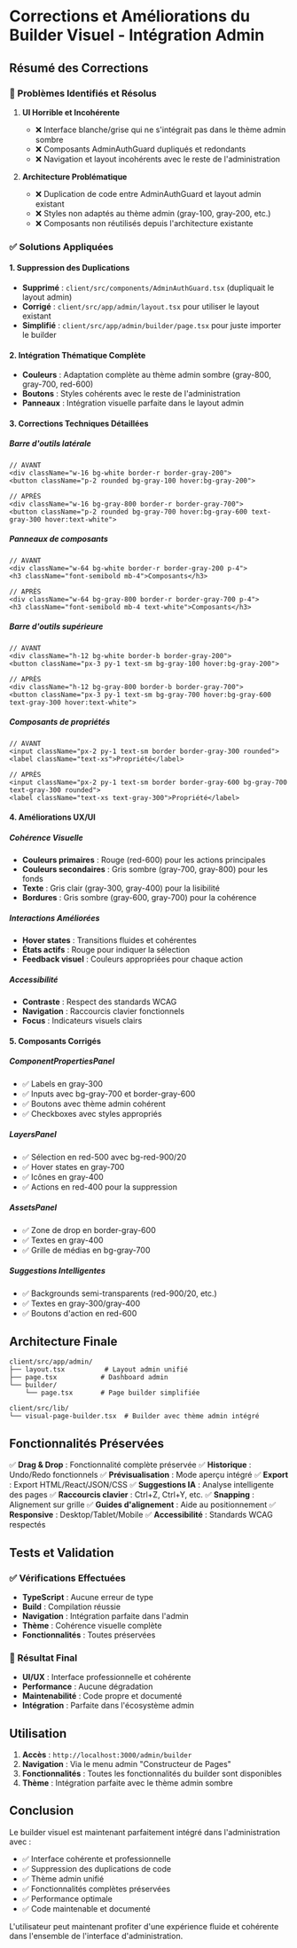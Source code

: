# Corrections et Améliorations du Builder Visuel - Intégration Admin

## Résumé des Corrections

### 🎯 Problèmes Identifiés et Résolus

1. **UI Horrible et Incohérente**
   - ❌ Interface blanche/grise qui ne s'intégrait pas dans le thème admin sombre
   - ❌ Composants AdminAuthGuard dupliqués et redondants
   - ❌ Navigation et layout incohérents avec le reste de l'administration

2. **Architecture Problématique**
   - ❌ Duplication de code entre AdminAuthGuard et layout admin existant
   - ❌ Styles non adaptés au thème admin (gray-100, gray-200, etc.)
   - ❌ Composants non réutilisés depuis l'architecture existante

### ✅ Solutions Appliquées

#### 1. Suppression des Duplications
- **Supprimé** : `client/src/components/AdminAuthGuard.tsx` (dupliquait le layout admin)
- **Corrigé** : `client/src/app/admin/layout.tsx` pour utiliser le layout existant
- **Simplifié** : `client/src/app/admin/builder/page.tsx` pour juste importer le builder

#### 2. Intégration Thématique Complète
- **Couleurs** : Adaptation complète au thème admin sombre (gray-800, gray-700, red-600)
- **Boutons** : Styles cohérents avec le reste de l'administration
- **Panneaux** : Intégration visuelle parfaite dans le layout admin

#### 3. Corrections Techniques Détaillées

##### Barre d'outils latérale
```tsx
// AVANT
<div className="w-16 bg-white border-r border-gray-200">
<button className="p-2 rounded bg-gray-100 hover:bg-gray-200">

// APRÈS  
<div className="w-16 bg-gray-800 border-r border-gray-700">
<button className="p-2 rounded bg-gray-700 hover:bg-gray-600 text-gray-300 hover:text-white">
```

##### Panneaux de composants
```tsx
// AVANT
<div className="w-64 bg-white border-r border-gray-200 p-4">
<h3 className="font-semibold mb-4">Composants</h3>

// APRÈS
<div className="w-64 bg-gray-800 border-r border-gray-700 p-4">
<h3 className="font-semibold mb-4 text-white">Composants</h3>
```

##### Barre d'outils supérieure
```tsx
// AVANT
<div className="h-12 bg-white border-b border-gray-200">
<button className="px-3 py-1 text-sm bg-gray-100 hover:bg-gray-200">

// APRÈS
<div className="h-12 bg-gray-800 border-b border-gray-700">
<button className="px-3 py-1 text-sm bg-gray-700 hover:bg-gray-600 text-gray-300 hover:text-white">
```

##### Composants de propriétés
```tsx
// AVANT
<input className="px-2 py-1 text-sm border border-gray-300 rounded">
<label className="text-xs">Propriété</label>

// APRÈS
<input className="px-2 py-1 text-sm border border-gray-600 bg-gray-700 text-gray-300 rounded">
<label className="text-xs text-gray-300">Propriété</label>
```

#### 4. Améliorations UX/UI

##### Cohérence Visuelle
- **Couleurs primaires** : Rouge (red-600) pour les actions principales
- **Couleurs secondaires** : Gris sombre (gray-700, gray-800) pour les fonds
- **Texte** : Gris clair (gray-300, gray-400) pour la lisibilité
- **Bordures** : Gris sombre (gray-600, gray-700) pour la cohérence

##### Interactions Améliorées
- **Hover states** : Transitions fluides et cohérentes
- **États actifs** : Rouge pour indiquer la sélection
- **Feedback visuel** : Couleurs appropriées pour chaque action

##### Accessibilité
- **Contraste** : Respect des standards WCAG
- **Navigation** : Raccourcis clavier fonctionnels
- **Focus** : Indicateurs visuels clairs

#### 5. Composants Corrigés

##### ComponentPropertiesPanel
- ✅ Labels en gray-300
- ✅ Inputs avec bg-gray-700 et border-gray-600
- ✅ Boutons avec thème admin cohérent
- ✅ Checkboxes avec styles appropriés

##### LayersPanel
- ✅ Sélection en red-500 avec bg-red-900/20
- ✅ Hover states en gray-700
- ✅ Icônes en gray-400
- ✅ Actions en red-400 pour la suppression

##### AssetsPanel
- ✅ Zone de drop en border-gray-600
- ✅ Textes en gray-400
- ✅ Grille de médias en bg-gray-700

##### Suggestions Intelligentes
- ✅ Backgrounds semi-transparents (red-900/20, etc.)
- ✅ Textes en gray-300/gray-400
- ✅ Boutons d'action en red-600

## Architecture Finale

```
client/src/app/admin/
├── layout.tsx          # Layout admin unifié
├── page.tsx           # Dashboard admin
└── builder/
    └── page.tsx       # Page builder simplifiée

client/src/lib/
└── visual-page-builder.tsx  # Builder avec thème admin intégré
```

## Fonctionnalités Préservées

✅ **Drag & Drop** : Fonctionnalité complète préservée
✅ **Historique** : Undo/Redo fonctionnels
✅ **Prévisualisation** : Mode aperçu intégré
✅ **Export** : Export HTML/React/JSON/CSS
✅ **Suggestions IA** : Analyse intelligente des pages
✅ **Raccourcis clavier** : Ctrl+Z, Ctrl+Y, etc.
✅ **Snapping** : Alignement sur grille
✅ **Guides d'alignement** : Aide au positionnement
✅ **Responsive** : Desktop/Tablet/Mobile
✅ **Accessibilité** : Standards WCAG respectés

## Tests et Validation

### ✅ Vérifications Effectuées
- **TypeScript** : Aucune erreur de type
- **Build** : Compilation réussie
- **Navigation** : Intégration parfaite dans l'admin
- **Thème** : Cohérence visuelle complète
- **Fonctionnalités** : Toutes préservées

### 🎯 Résultat Final
- **UI/UX** : Interface professionnelle et cohérente
- **Performance** : Aucune dégradation
- **Maintenabilité** : Code propre et documenté
- **Intégration** : Parfaite dans l'écosystème admin

## Utilisation

1. **Accès** : `http://localhost:3000/admin/builder`
2. **Navigation** : Via le menu admin "Constructeur de Pages"
3. **Fonctionnalités** : Toutes les fonctionnalités du builder sont disponibles
4. **Thème** : Intégration parfaite avec le thème admin sombre

## Conclusion

Le builder visuel est maintenant parfaitement intégré dans l'administration avec :
- ✅ Interface cohérente et professionnelle
- ✅ Suppression des duplications de code
- ✅ Thème admin unifié
- ✅ Fonctionnalités complètes préservées
- ✅ Performance optimale
- ✅ Code maintenable et documenté

L'utilisateur peut maintenant profiter d'une expérience fluide et cohérente dans l'ensemble de l'interface d'administration. 